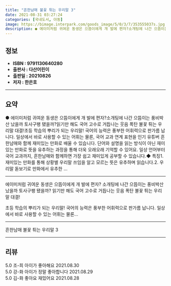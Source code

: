 ```yaml
---
title: "흔한남매 불꽃 튀는 우리말 3"
date: 2021-08-31 03:27:24
categories: [국내도서, 아동]
image: https://bimage.interpark.com/goods_image/5/0/3/7/353555037s.jpg
description: ● 에이미처럼 귀여운 동생은 으뜸이에게 개 발에 편자?소개팅에 나간 으뜸이는 풍비박산 났을까 토사구팽 됐을까?읽기만 해도 국어 고수로 거듭나는 웃음 폭탄 불꽃 튀는 우리말 대결!초등 학습의 뿌리가 되는 우리말! 국어의 능력은 풍부한 어휘력으로 판가름 납니다. 일상에서 바로 사용할 수
---
```


## **정보**

- **ISBN : 9791130640280**
- **출판사 : 다산어린이**
- **출판일 : 20210826**
- **저자 : 한은호**

------



## **요약**

●  에이미처럼 귀여운 동생은 으뜸이에게 개 발에 편자?소개팅에 나간 으뜸이는 풍비박산 났을까 토사구팽 됐을까?읽기만 해도 국어 고수로 거듭나는 웃음 폭탄 불꽃 튀는 우리말 대결!초등 학습의 뿌리가 되는 우리말! 국어의 능력은 풍부한 어휘력으로 판가름 납니다. 일상에서 바로 사용할 수 있는 어휘는 물론, 국어 교과 연계 표현을 인기 유튜버 흔한남매와 함께 재미있는 만화로 배울 수 있습니다. 단어와 설명을 읽는 방식이 아닌 재미있는 만화로 뜻을 유추하는 과정을 통해 더욱 오래오래 기억할 수 있어요. 일상 언어부터 국어 교과까지, 흔한남매와 함께하면 가장 쉽고 재미있게 공부할 수 있습니다.◆ 특징1. 재미있는 만화를 통해 상황별 우리말 쓰임을 알고 모르는 뜻은 유추하며 읽습니다.2. 우리말 돋보기로 만화에서 유추한 ...

------

에이미처럼 귀여운 동생은 으뜸이에게 개 발에 편자?
소개팅에 나간 으뜸이는 풍비박산 났을까 토사구팽 됐을까?
읽기만 해도 국어 고수로 거듭나는 웃음 폭탄 불꽃 튀는 우리말 대결!

초등 학습의 뿌리가 되는 우리말! 국어의 능력은 풍부한 어휘력으로 판가름 납니다. 일상에서 바로 사용할 수 있는 어휘는 물론... 

------


흔한남매 불꽃 튀는 우리말 3 

------


## **리뷰** 

5.0 조-희 아이가 좋아해요 2021.08.30 <br/>5.0 강-화 아이가 정말 좋아합니다 2021.08.29 <br/>5.0 김-화 좋아요 재밌어요 2021.08.28 <br/>